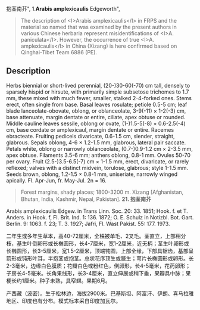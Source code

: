 抱茎南芥",
1.**Arabis amplexicaulis** Edgeworth",

> The description of &lt;I&gt;Arabis amplexicaulis&lt;/I&gt; in FRPS and the material so named that was examined by the present authors in various Chinese herbaria represent misidentifications of &lt;I&gt;A. paniculata&lt;/I&gt;. However, the occurrence of true &lt;I&gt;A. amplexicaulis&lt;/I&gt; in China (Xizang) is here confirmed based on Qinghai-Tibet Team 6886 (PE).

## Description
Herbs biennial or short-lived perennial, (20-)30-60(-70) cm tall, densely to sparsely hispid or hirsute, with primarily simple subsetose trichomes to 1.7 mm, these mixed with much fewer, smaller, stalked 2-4-forked ones. Stems erect, often single from base. Basal leaves rosulate; petiole 0.5-5 cm; leaf blade lanceolate-obovate, oblong, or oblanceolate, 3-9(-11) × 1-2(-3) cm, base attenuate, margin dentate or entire, ciliate, apex obtuse or rounded. Middle cauline leaves sessile, oblong or ovate, (1-)1.5-5(-8) × 0.6-2.5(-4) cm, base cordate or amplexicaul, margin dentate or entire. Racemes ebracteate. Fruiting pedicels divaricate, 0.6-1.5 cm, slender, straight, glabrous. Sepals oblong, 4-6 × 1.2-1.5 mm, glabrous, lateral pair saccate. Petals white, oblong or narrowly oblanceolate, (0.7-)0.9-1.2 cm × 2-3.5 mm, apex obtuse. Filaments 3.5-6 mm; anthers oblong, 0.8-1 mm. Ovules 50-70 per ovary. Fruit (2.5-)3.5-6.5(-7) cm × 1-1.5 mm, erect, divaricate, or rarely reflexed; valves with a distinct midvein, torulose, glabrous; style 1-1.5 mm. Seeds brown, oblong, 1.2-1.5 × 0.8-1 mm, uniseriate, narrowly winged apically. Fl. Apr-Jun, fr. May-Jul. 2n = 16.

> Forest margins, shady places; 1800-3200 m. Xizang [Afghanistan, Bhutan, India, Kashmir, Nepal, Pakistan].
**21. 抱茎南芥**

Arabis amplexicaulis Edgew. in Trans Linn. Soc. 20: 33. 1851; Hook. f. et T. Anders. in Hook. f, Fl. Brit. Ind. 1: 136. 1872; O. E. Schulz in Notizbl. Bot. Gart. Berlin. 9: 1063. f. 23; T. 3. 1927; Jafri, Fl. Wast Pakist. 55: 177. 1973.

二年生或多年生草本，高40-72厘米，全株被单毛、2叉毛。茎直立，上部稍分枝，基生叶倒卵形或长椭圆形，长4-7厘米，宽1-2厘米，近无柄；茎生叶卵形或长椭圆形，长3-5厘米，宽1.5-2厘米，顶端钝圆，上部全缘，下部具锯齿，基部呈箭形或钝形叶耳，半抱茎或抱茎。总状花序顶生或腋生；萼片长椭圆形或卵形。长2-3毫米，边缘白色膜质；花瓣白色或粉红色，倒卵形，长4-5毫米，花药卵形；子房长4-5毫米。长角果线形，长3-4厘米，直立伸展或稍下垂，果瓣具中脉；果梗长约1厘米。种子未熟，具窄翅。果期6月。

产西藏（波密）。生于松林边，海拔2900米。巴基斯坦、阿富汗、伊朗、喜马拉雅地区、印度也有分布。模式标本采自印度加瓦尔。
